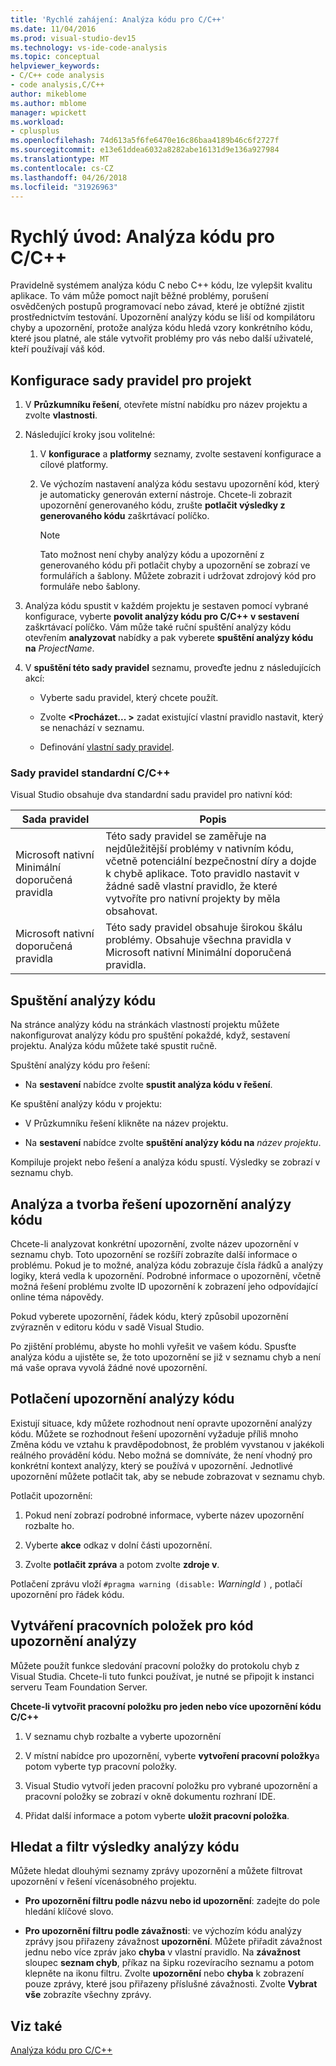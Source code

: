 ```yaml
---
title: 'Rychlé zahájení: Analýza kódu pro C/C++'
ms.date: 11/04/2016
ms.prod: visual-studio-dev15
ms.technology: vs-ide-code-analysis
ms.topic: conceptual
helpviewer_keywords:
- C/C++ code analysis
- code analysis,C/C++
author: mikeblome
ms.author: mblome
manager: wpickett
ms.workload:
- cplusplus
ms.openlocfilehash: 74d613a5f6fe6470e16c86baa4189b46c6f2727f
ms.sourcegitcommit: e13e61ddea6032a8282abe16131d9e136a927984
ms.translationtype: MT
ms.contentlocale: cs-CZ
ms.lasthandoff: 04/26/2018
ms.locfileid: "31926963"
---
```

# <a name="quickstart-code-analysis-for-cc"></a>Rychlý úvod: Analýza kódu pro C/C++

Pravidelně systémem analýza kódu C nebo C++ kódu, lze vylepšit kvalitu aplikace. To vám může pomoct najít běžné problémy, porušení osvědčených postupů programovací nebo závad, které je obtížné zjistit prostřednictvím testování. Upozornění analýzy kódu se liší od kompilátoru chyby a upozornění, protože analýza kódu hledá vzory konkrétního kódu, které jsou platné, ale stále vytvořit problémy pro vás nebo další uživatelé, kteří používají váš kód.

## <a name="configure-rule-sets-for-a-project"></a>Konfigurace sady pravidel pro projekt

1. V **Průzkumníku řešení**, otevřete místní nabídku pro název projektu a zvolte **vlastnosti**.

2. Následující kroky jsou volitelné:

    1. V **konfigurace** a **platformy** seznamy, zvolte sestavení konfigurace a cílové platformy.

    2. Ve výchozím nastavení analýza kódu sestavu upozornění kód, který je automaticky generován externí nástroje. Chcete-li zobrazit upozornění generovaného kódu, zrušte **potlačit výsledky z generovaného kódu** zaškrtávací políčko.

        > [!NOTE]
        > Tato možnost není chyby analýzy kódu a upozornění z generovaného kódu při potlačit chyby a upozornění se zobrazí ve formulářích a šablony. Můžete zobrazit i udržovat zdrojový kód pro formuláře nebo šablony.

3. Analýza kódu spustit v každém projektu je sestaven pomocí vybrané konfigurace, vyberte **povolit analýzy kódu pro C/C++ v sestavení** zaškrtávací políčko. Vám může také ruční spuštění analýzy kódu otevřením **analyzovat** nabídky a pak vyberete **spuštění analýzy kódu na** *ProjectName*.

4. V **spuštění této sady pravidel** seznamu, proveďte jednu z následujících akcí:

    - Vyberte sadu pravidel, který chcete použít.

    - Zvolte  **\<Procházet... >** zadat existující vlastní pravidlo nastavit, který se nenachází v seznamu.

    - Definování [vlastní sady pravidel](../code-quality/how-to-create-a-custom-rule-set.md).

### <a name="standard-cc-rule-sets"></a>Sady pravidel standardní C/C++

Visual Studio obsahuje dva standardní sadu pravidel pro nativní kód:

|Sada pravidel|Popis|
|--------------|-----------------|
|Microsoft nativní Minimální doporučená pravidla|Této sady pravidel se zaměřuje na nejdůležitější problémy v nativním kódu, včetně potenciální bezpečnostní díry a dojde k chybě aplikace. Toto pravidlo nastavit v žádné sadě vlastní pravidlo, že které vytvoříte pro nativní projekty by měla obsahovat.|
|Microsoft nativní doporučená pravidla|Této sady pravidel obsahuje širokou škálu problémy. Obsahuje všechna pravidla v Microsoft nativní Minimální doporučená pravidla.|

## <a name="run-code-analysis"></a>Spuštění analýzy kódu

Na stránce analýzy kódu na stránkách vlastností projektu můžete nakonfigurovat analýzy kódu pro spuštění pokaždé, když, sestavení projektu. Analýza kódu můžete také spustit ručně.

Spuštění analýzy kódu pro řešení:

- Na **sestavení** nabídce zvolte **spustit analýza kódu v řešení**.

 Ke spuštění analýzy kódu v projektu:

- V Průzkumníku řešení klikněte na název projektu.

- Na **sestavení** nabídce zvolte **spuštění analýzy kódu na** *název projektu*.

 Kompiluje projekt nebo řešení a analýza kódu spustí. Výsledky se zobrazí v seznamu chyb.

## <a name="analyze-and-resolve-code-analysis-warnings"></a>Analýza a tvorba řešení upozornění analýzy kódu

Chcete-li analyzovat konkrétní upozornění, zvolte název upozornění v seznamu chyb. Toto upozornění se rozšíří zobrazíte další informace o problému. Pokud je to možné, analýza kódu zobrazuje čísla řádků a analýzy logiky, která vedla k upozornění. Podrobné informace o upozornění, včetně možná řešení problému zvolte ID upozornění k zobrazení jeho odpovídající online téma nápovědy.

Pokud vyberete upozornění, řádek kódu, který způsobil upozornění zvýrazněn v editoru kódu v sadě Visual Studio.

Po zjištění problému, abyste ho mohli vyřešit ve vašem kódu. Spusťte analýza kódu a ujistěte se, že toto upozornění se již v seznamu chyb a není má vaše oprava vyvolá žádné nové upozornění.

## <a name="suppress-code-analysis-warnings"></a>Potlačení upozornění analýzy kódu

Existují situace, kdy můžete rozhodnout není opravte upozornění analýzy kódu. Můžete se rozhodnout řešení upozornění vyžaduje příliš mnoho Změna kódu ve vztahu k pravděpodobnost, že problém vyvstanou v jakékoli reálného provádění kódu. Nebo možná se domníváte, že není vhodný pro konkrétní kontext analýzy, který se používá v upozornění. Jednotlivé upozornění můžete potlačit tak, aby se nebude zobrazovat v seznamu chyb.

Potlačit upozornění:

1. Pokud není zobrazí podrobné informace, vyberte název upozornění rozbalte ho.

2. Vyberte **akce** odkaz v dolní části upozornění.

3. Zvolte **potlačit zpráva** a potom zvolte **zdroje v**.

 Potlačení zprávu vloží `#pragma warning (disable:` *WarningId* `)` , potlačí upozornění pro řádek kódu.

## <a name="create-work-items-for-code-analysis-warnings"></a>Vytváření pracovních položek pro kód upozornění analýzy

Můžete použít funkce sledování pracovní položky do protokolu chyb z Visual Studia. Chcete-li tuto funkci používat, je nutné se připojit k instanci serveru Team Foundation Server.

**Chcete-li vytvořit pracovní položku pro jeden nebo více upozornění kódu C/C++**

1. V seznamu chyb rozbalte a vyberte upozornění

2. V místní nabídce pro upozornění, vyberte **vytvoření pracovní položky**a potom vyberte typ pracovní položky.

3. Visual Studio vytvoří jeden pracovní položku pro vybrané upozornění a pracovní položky se zobrazí v okně dokumentu rozhraní IDE.

4. Přidat další informace a potom vyberte **uložit pracovní položka**.

## <a name="search-and-filter-code-analysis-results"></a>Hledat a filtr výsledky analýzy kódu

Můžete hledat dlouhými seznamy zprávy upozornění a můžete filtrovat upozornění v řešení vícenásobného projektu.

- **Pro upozornění filtru podle názvu nebo id upozornění**: zadejte do pole hledání klíčové slovo.

- **Pro upozornění filtru podle závažnosti**: ve výchozím kódu analýzy zprávy jsou přiřazeny závažnost **upozornění**. Můžete přiřadit závažnost jednu nebo více zpráv jako **chyba** v vlastní pravidlo. Na **závažnost** sloupec **seznam chyb**, příkaz na šipku rozevíracího seznamu a potom klepněte na ikonu filtru. Zvolte **upozornění** nebo **chyba** k zobrazení pouze zprávy, které jsou přiřazeny příslušné závažnosti. Zvolte **Vybrat vše** zobrazíte všechny zprávy.

## <a name="see-also"></a>Viz také

[Analýza kódu pro C/C++](../code-quality/code-analysis-for-c-cpp-overview.md)
